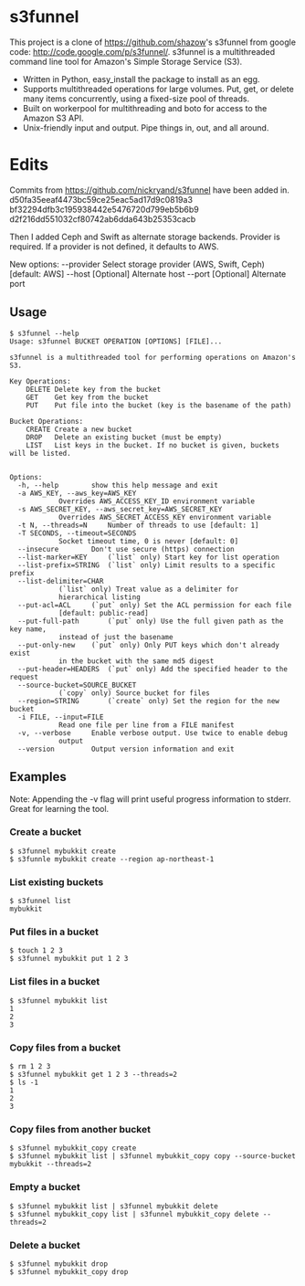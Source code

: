 # s3funnel

This project is a clone of <https://github.com/shazow>'s s3funnel from google code: <http://code.google.com/p/s3funnel/>. s3funnel is a multithreaded command line tool for Amazon's Simple Storage Service (S3).

- Written in Python, easy\_install the package to install as an egg.
- Supports multithreaded operations for large volumes. Put, get, or delete many items concurrently, using a fixed-size pool of threads.
- Built on workerpool for multithreading and boto for access to the Amazon S3 API.
- Unix-friendly input and output. Pipe things in, out, and all around.

# Edits

Commits from https://github.com/nickryand/s3funnel have been added in.
d50fa35eeaf4473bc59ce25eac5ad17d9c0819a3
bf32294dfb3c195938442e5476720d799eb5b6b9
d2f216dd551032cf80742ab6dda643b25353cacb

Then I added Ceph and Swift as alternate storage backends. Provider is required. If a provider
is not defined, it defaults to AWS.

New options:
  --provider  Select storage provider (AWS, Swift, Ceph) [default: AWS]
  --host      [Optional] Alternate host
  --port      [Optional] Alternate port

## Usage
    $ s3funnel --help
    Usage: s3funnel BUCKET OPERATION [OPTIONS] [FILE]...

    s3funnel is a multithreaded tool for performing operations on Amazon's S3.

    Key Operations:
        DELETE Delete key from the bucket
        GET    Get key from the bucket
        PUT    Put file into the bucket (key is the basename of the path)

    Bucket Operations:
        CREATE Create a new bucket
        DROP   Delete an existing bucket (must be empty)
        LIST   List keys in the bucket. If no bucket is given, buckets will be listed.


    Options:
      -h, --help        show this help message and exit
      -a AWS_KEY, --aws_key=AWS_KEY
                Overrides AWS_ACCESS_KEY_ID environment variable
      -s AWS_SECRET_KEY, --aws_secret_key=AWS_SECRET_KEY
                Overrides AWS_SECRET_ACCESS_KEY environment variable
      -t N, --threads=N     Number of threads to use [default: 1]
      -T SECONDS, --timeout=SECONDS
                Socket timeout time, 0 is never [default: 0]
      --insecure        Don't use secure (https) connection
      --list-marker=KEY     (`list` only) Start key for list operation
      --list-prefix=STRING  (`list` only) Limit results to a specific prefix
      --list-delimiter=CHAR
                (`list` only) Treat value as a delimiter for
                hierarchical listing
      --put-acl=ACL     (`put` only) Set the ACL permission for each file
                [default: public-read]
      --put-full-path       (`put` only) Use the full given path as the key name,
                instead of just the basename
      --put-only-new    (`put` only) Only PUT keys which don't already exist
                in the bucket with the same md5 digest
      --put-header=HEADERS  (`put` only) Add the specified header to the request
      --source-bucket=SOURCE_BUCKET
                (`copy` only) Source bucket for files
      --region=STRING       (`create` only) Set the region for the new bucket
      -i FILE, --input=FILE
                Read one file per line from a FILE manifest
      -v, --verbose     Enable verbose output. Use twice to enable debug
                output
      --version         Output version information and exit

## Examples
Note: Appending the -v flag will print useful progress information to stderr. Great for learning the tool.

### Create a bucket
    $ s3funnel mybukkit create
    $ s3funnle mybukkit create --region ap-northeast-1
### List existing buckets
    $ s3funnel list
    mybukkit
### Put files in a bucket
    $ touch 1 2 3
    $ s3funnel mybukkit put 1 2 3
### List files in a bucket
    $ s3funnel mybukkit list
    1
    2
    3
### Copy files from a bucket
    $ rm 1 2 3
    $ s3funnel mybukkit get 1 2 3 --threads=2
    $ ls -1
    1
    2
    3
### Copy files from another bucket 
    $ s3funnel mybukkit_copy create
    $ s3funnel mybukkit list | s3funnel mybukkit_copy copy --source-bucket mybukkit --threads=2 
### Empty a bucket
    $ s3funnel mybukkit list | s3funnel mybukkit delete 
    $ s3funnel mybukkit_copy list | s3funnel mybukkit_copy delete --threads=2
### Delete a bucket 
    $ s3funnel mybukkit drop
    $ s3funnel mybukkit_copy drop
